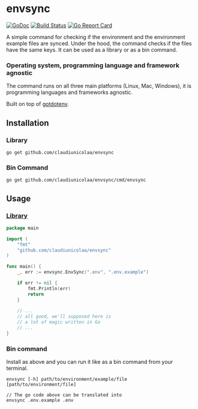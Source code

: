 # envsync

[![GoDoc](https://godoc.org/github.com/claudiunicolaa/envsync?status.svg)](https://godoc.org/github.com/claudiunicolaa/envsync)
[![Build Status](https://travis-ci.org/claudiunicolaa/envsync.svg?branch=master)](https://travis-ci.org/claudiunicolaa/envsync)
[![Go Report Card](https://goreportcard.com/badge/github.com/claudiunicolaa/envsync)](https://goreportcard.com/report/github.com/claudiunicolaa/envsync)

A simple command for checking if the environment and the environment example files are synced. Under the hood, the command checks if the files have the same keys.
It can be used as a library or as a bin command.

### Operating system, programming language and framework agnostic
The command runs on all three main platforms (Linux, Mac, Windows), it is programming languages and frameworks agnostic.

Built on top of [gotdotenv](https://github.com/joho/godotenv).

## Installation

### Library

```shell
go get github.com/claudiunicolaa/envsync
```

### Bin Command

```shell
go get github.com/claudiunicolaa/envsync/cmd/envsync
```

## Usage


### [Library](examples/example.go)

```go
package main

import (
	"fmt"
	"github.com/claudiunicolaa/envsync"
)

func main() {
	_, err := envsync.EnvSync(".env", ".env.example")

	if err != nil {
		fmt.Println(err)
		return
	}
    
	// ...
	// all good, we'll supposed here is
	// a lot of magic written in Go
	// ...
}

```


### Bin command

Install as above and you can run it like as a bin command from your terminal.

```shell
envsync [-h] path/to/environment/example/file [path/to/environment/file]

// The go code above can be translated into 
envsync .env.example .env
```